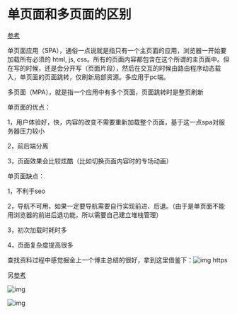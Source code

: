 # 单页面和多页面的区别

[参考](https://www.cnblogs.com/yunyea/p/8824178.html)

单页面应用（SPA），通俗一点说就是指只有一个主页面的应用，浏览器一开始要加载所有必须的 html, js, css。所有的页面内容都包含在这个所谓的主页面中。但在写的时候，还是会分开写（页面片段），然后在交互的时候由路由程序动态载入，单页面的页面跳转，仅刷新局部资源。多应用于pc端。

多页面（MPA），就是指一个应用中有多个页面，页面跳转时是整页刷新

单页面的优点：

1，用户体验好，快，内容的改变不需要重新加载整个页面，基于这一点spa对服务器压力较小

2，前后端分离

3，页面效果会比较炫酷（比如切换页面内容时的专场动画）

单页面缺点：

1，不利于seo

2，导航不可用，如果一定要导航需要自行实现前进、后退。（由于是单页面不能用浏览器的前进后退功能，所以需要自己建立堆栈管理）

3，初次加载时耗时多

4，页面复杂度提高很多

查找资料过程中感觉掘金上一个博主总结的很好，拿到这里借鉴下：![img](https://images2018.cnblogs.com/blog/1013869/201804/1013869-20180413214226425-113139192.png) https

另[参考](https://blog.csdn.net/weixin_40793759/article/details/83345806)

![img](https://img-blog.csdn.net/20181024160810290?watermark/2/text/aHR0cHM6Ly9ibG9nLmNzZG4ubmV0L3dlaXhpbl80MDc5Mzc1OQ==/font/5a6L5L2T/fontsize/400/fill/I0JBQkFCMA==/dissolve/70)

![img](https://img-blog.csdn.net/20181024160859446?watermark/2/text/aHR0cHM6Ly9ibG9nLmNzZG4ubmV0L3dlaXhpbl80MDc5Mzc1OQ==/font/5a6L5L2T/fontsize/400/fill/I0JBQkFCMA==/dissolve/70)